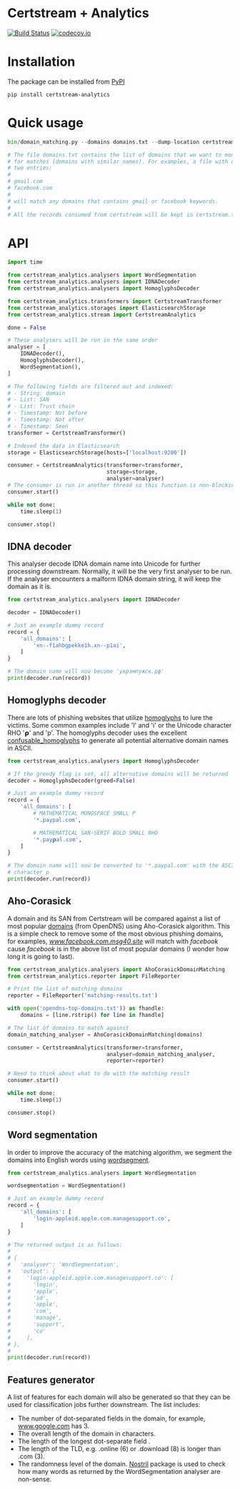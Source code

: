 # Certstream + Analytics

[![Build Status](https://travis-ci.org/huydhn/certstream-analytics.svg?branch=master)](https://travis-ci.org/huydhn/certstream-analytics)
[![codecov.io](https://codecov.io/gh/huydhn/certstream-analytics/master.svg)](http://codecov.io/gh/huydhn/certstream-analytics?branch=master)


# Installation

The package can be installed from
[PyPI](https://pypi.org/project/certstream-analytics)

```
pip install certstream-analytics
```

# Quick usage

```python
bin/domain_matching.py --domains domains.txt --dump-location certstream.txt

# The file domains.txt contains the list of domains that we want to monitor
# for matches (domains with similar names). For examples, a file with only
# two entries:
#
# gmail.com
# facebook.com
#
# will match any domains that contains gmail or facebook keywords.
#
# All the records consumed from certstream will be kept in certstream.txt
```

# API

```python
import time

from certstream_analytics.analysers import WordSegmentation
from certstream_analytics.analysers import IDNADecoder
from certstream_analytics.analysers import HomoglyphsDecoder

from certstream_analytics.transformers import CertstreamTransformer
from certstream_analytics.storages import ElasticsearchStorage
from certstream_analytics.stream import CertstreamAnalytics

done = False

# These analysers will be run in the same order
analyser = [
    IDNADecoder(),
    HomoglyphsDecoder(),
    WordSegmentation(),
]

# The following fields are filtered out and indexed:
# - String: domain
# - List: SAN
# - List: Trust chain
# - Timestamp: Not before
# - Timestamp: Not after
# - Timestamp: Seen
transformer = CertstreamTransformer()

# Indexed the data in Elasticsearch
storage = ElasticsearchStorage(hosts=['localhost:9200'])

consumer = CertstreamAnalytics(transformer=transformer,
                               storage=storage,
                               analyser=analyser)
# The consumer is run in another thread so this function is non-blocking
consumer.start()

while not done:
    time.sleep(1)

consumer.stop()
```

## IDNA decoder
This analyser decode IDNA domain name into Unicode for further processing
downstream.  Normally, it will be the very first analyser to be run.  If
the analyser encounters a malform IDNA domain string, it will keep the
domain as it is.

```python
from certstream_analytics.analysers import IDNADecoder

decoder = IDNADecoder()

# Just an example dummy record
record = {
    'all_domains': [
        'xn--f1ahbgpekke1h.xn--p1ai',
    ]
}

# The domain name will now become 'укрэмпужск.рф'
print(decoder.run(record))
```

## Homoglyphs decoder
There are lots of phishing websites that utilize [homoglyphs](https://en.wikipedia.org/wiki/Homoglyph)
to lure the victims.  Some common examples include 'l' and 'i' or the
Unicode character RHO '𝞀' and 'p'.  The homoglyphs decoder uses the excellent
[confusable_homoglyphs](https://github.com/vhf/confusable_homoglyphs) to
generate all potential alternative domain names in ASCII.

```python
from certstream_analytics.analysers import HomoglyphsDecoder

# If the greedy flag is set, all alternative domains will be returned
decoder = HomoglyphsDecoder(greed=False)

# Just an example dummy record
record = {
    'all_domains': [
        # MATHEMATICAL MONOSPACE SMALL P
        '*.𝗉aypal.com',

        # MATHEMATICAL SAN-SERIF BOLD SMALL RHO
        '*.𝗉ay𝞀al.com',
    ]
}

# The domain name will now be converted to '*.paypal.com' with the ASCII
# character p
print(decoder.run(record))
```

## Aho-Corasick
A domain and its SAN from Certstream will be compared against a list of
most popular [domains](https://github.com/opendns/public-domain-lists)
(from OpenDNS) using Aho-Corasick algorithm.  This is a simple check to
remove some of the most obvious phishing domains, for examples, *www.facebook.com.msg40.site*
will match with *facebook* cause *facebook* is in the above list of most
popular domains (I wonder how long it is going to last).

```python
from certstream_analytics.analysers import AhoCorasickDomainMatching
from certstream_analytics.reporter import FileReporter

# Print the list of matching domains
reporter = FileReporter('matching-results.txt')

with open('opendns-top-domains.txt')) as fhandle:
    domains = [line.rstrip() for line in fhandle]

# The list of domains to match against
domain_matching_analyser = AhoCorasickDomainMatching(domains)

consumer = CertstreamAnalytics(transformer=transformer,
                               analyser=domain_matching_analyser,
                               reporter=reporter)

# Need to think about what to do with the matching result
consumer.start()

while not done:
    time.sleep(1)

consumer.stop()
```

## Word segmentation
In order to improve the accuracy of the matching algorithm, we segment
the domains into English words using
[wordsegment](https://github.com/grantjenks/python-wordsegment).

```python
from certstream_analytics.analysers import WordSegmentation

wordsegmentation = WordSegmentation()

# Just an example dummy record
record = {
    'all_domains': [
        'login-appleid.apple.com.managesupport.co',
    ]
}

# The returned output is as follows:
#
# {
#   'analyser': 'WordSegmentation',
#   'output': {
#     'login-appleid.apple.com.managesuppport.co': [
#       'login',
#       'apple',
#       'id',
#       'apple',
#       'com',
#       'manage',
#       'support',
#       'co'
#     ],
# },
#
print(decoder.run(record))
```

## Features generator
A list of features for each domain will also be generated so that they
can be used for classification jobs further downstream.  The list
includes:

- The number of dot-separated fields in the domain, for example, www.google.com has 3.
- The overall length of the domain in characters.
- The length of the longest dot-separate field .
- The length of the TLD, e.g. .online (6) or .download (8) is longer than .com (3).
- The randomness level of the domain.  [Nostril](https://github.com/casics/nostril)
  package is used to check how many words as returned by the WordSegmentation
  analyser are non-sense.
